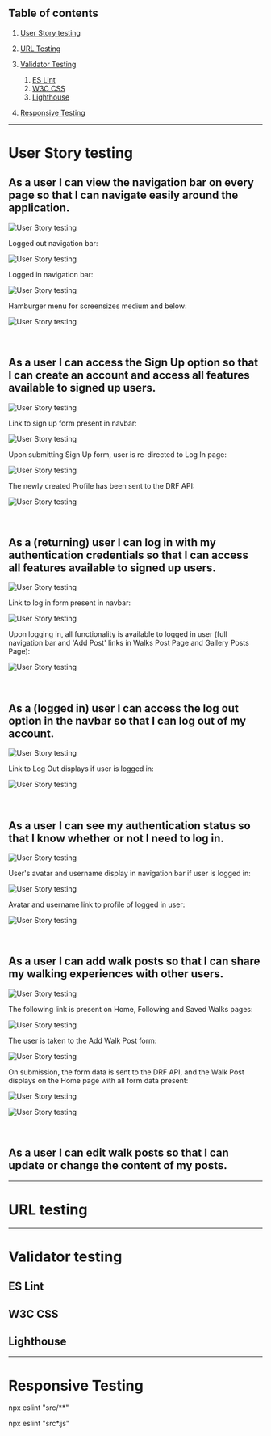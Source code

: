 ## Table of contents

1. [User Story testing](#user-story-testing)

2. [URL Testing](#url-testing)

3. [Validator Testing](#validator-testing)
    1. [ES Lint](#es-lint)
    2. [W3C CSS](#w3c-css)
    3. [Lighthouse](#lighthouse)

4. [Responsive Testing](#responsive-testing)

***

# User Story testing

## As a user I can view the navigation bar on every page so that I can navigate easily around the application.

![User Story testing](../pp5-react-frontend-the-winding-path/src/assets/testing_screenshots/ac_navbar.png)

Logged out navigation bar: 

![User Story testing](../pp5-react-frontend-the-winding-path/src/assets/testing_screenshots/logged_out_nav.png)

Logged in navigation bar: 

![User Story testing](../pp5-react-frontend-the-winding-path/src/assets/testing_screenshots/logged_in_nav.png)

Hamburger menu for screensizes medium and below: 

![User Story testing](../pp5-react-frontend-the-winding-path/src/assets/testing_screenshots/hamburger_menu.png)

<br>

## As a user I can access the Sign Up option so that I can create an account and access all features available to signed up users.

![User Story testing](../pp5-react-frontend-the-winding-path/src/assets/testing_screenshots/ac_signup.png)

Link to sign up form present in navbar:

![User Story testing](../pp5-react-frontend-the-winding-path/src/assets/testing_screenshots/signup_link.png)

Upon submitting Sign Up form, user is re-directed to Log In page:

![User Story testing](../pp5-react-frontend-the-winding-path/src/assets/testing_screenshots/login.png)

The newly created Profile has been sent to the DRF API: 

![User Story testing](../pp5-react-frontend-the-winding-path/src/assets/testing_screenshots/new_profile.png)

<br>

## As a (returning) user I can log in with my authentication credentials so that I can access all features available to signed up users.

![User Story testing](../pp5-react-frontend-the-winding-path/src/assets/testing_screenshots/ac_login.png)

Link to log in form present in navbar: 

![User Story testing](../pp5-react-frontend-the-winding-path/src/assets/testing_screenshots/login_link.png)

Upon logging in, all functionality is available to logged in user (full navigation bar and 'Add Post' links in Walks Post Page and Gallery Posts Page):

![User Story testing](../pp5-react-frontend-the-winding-path/src/assets/testing_screenshots/full_functionality.png)

<br>

## As a (logged in) user I can access the log out option in the navbar so that I can log out of my account.

![User Story testing](../pp5-react-frontend-the-winding-path/src/assets/testing_screenshots/ac_logout.png)

Link to Log Out displays if user is logged in: 

![User Story testing](../pp5-react-frontend-the-winding-path/src/assets/testing_screenshots/logout_link.png)

<br>

## As a user I can see my authentication status so that I know whether or not I need to log in.

![User Story testing](../pp5-react-frontend-the-winding-path/src/assets/testing_screenshots/ac_authentication.png)

User's avatar and username display in navigation bar if user is logged in: 

![User Story testing](../pp5-react-frontend-the-winding-path/src/assets/testing_screenshots/avatar_username.png)

Avatar and username link to profile of logged in user: 

![User Story testing](../pp5-react-frontend-the-winding-path/src/assets/testing_screenshots/profile.png)

<br>

## As a user I can add walk posts so that I can share my walking experiences with other users.

![User Story testing](../pp5-react-frontend-the-winding-path/src/assets/testing_screenshots/ac_add_walk_post.png)

The following link is present on Home, Following and Saved Walks pages:

![User Story testing](../pp5-react-frontend-the-winding-path/src/assets/testing_screenshots/add_walkpost_link.png)

The user is taken to the Add Walk Post form:

![User Story testing](../pp5-react-frontend-the-winding-path/src/assets/testing_screenshots/add_walkpost_form.png)

On submission, the form data is sent to the DRF API, and the Walk Post displays on the Home page with all form data present: 

![User Story testing](../pp5-react-frontend-the-winding-path/src/assets/testing_screenshots/walk_post_1.png)

![User Story testing](../pp5-react-frontend-the-winding-path/src/assets/testing_screenshots/walk_post_2.png)

<br>

## As a user I can edit walk posts so that I can update or change the content of my posts.




***

# URL testing

***

# Validator testing

## ES Lint

## W3C CSS

## Lighthouse

***

# Responsive Testing






<!-- check all files -->
npx eslint "src/**" 

<!-- check just js files -->
npx eslint "src*.js"